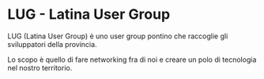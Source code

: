# LUG - Latina User Group

LUG (Latina User Group) è uno user group pontino che raccoglie gli sviluppatori della provincia.

Lo scopo è quello di fare networking fra di noi e creare un polo di tecnologia nel nostro territorio.
